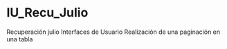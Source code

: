 # IU_Recu_Julio
Recuperación julio Interfaces de Usuario
Realización de una paginación en una tabla
